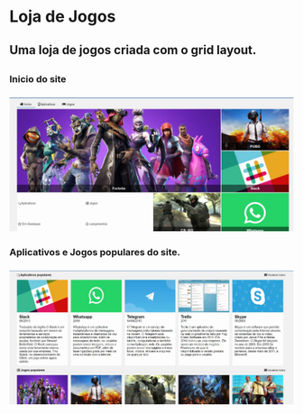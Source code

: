# Loja de Jogos

<h2> Uma loja de jogos criada com o grid layout. <h2>

<h3> Inicio do site <h3>
<img src="assets/img/inicio.jpg" alt="foto-inicio">

<h3> Aplicativos e Jogos populares do site. <h3>
<img src="assets/img/apps-populares.jpg" alt="foto-apps-populares">
